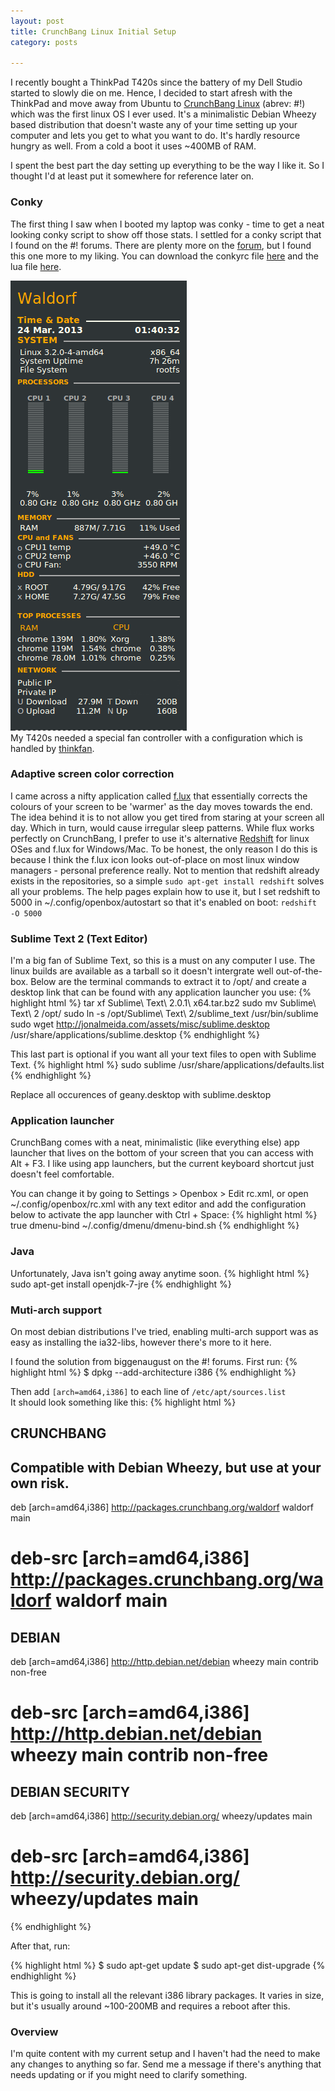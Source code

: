 ```yaml
---
layout: post
title: CrunchBang Linux Initial Setup
category: posts

---
```


I recently bought a ThinkPad T420s since the battery of my Dell Studio started to slowly die on me. Hence, I decided to start afresh with the ThinkPad and move away from Ubuntu to [CrunchBang Linux][crunch] (abrev: #!) which was the first linux OS I ever used.  It's a minimalistic Debian Wheezy based distribution that doesn't waste any of your time setting up your computer and lets you get to what you want to do.
It's hardly resource hungry as well. From a cold a boot it uses ~400MB of RAM.

I spent the best part the day setting up everything to be the way I like it. So I thought I'd at least put it somewhere for reference later on.

### Conky
The first thing I saw when I booted my laptop was conky - time to get a neat looking conky script to show off those stats. I settled for a conky script that I found on the #! forums. There are plenty more on the [forum][conky], but I found this one more to my liking. You can download the conkyrc file [here][conkyrc] and the lua file [here][lua].

![alt text][conky_screenshot]<br>
My T420s needed a special fan controller with a configuration which is handled by [thinkfan][thinkfan].

### Adaptive screen color correction
I came across a nifty application called [f.lux][f.lux] that essentially corrects the colours of your screen to be 'warmer' as the day moves towards the end. The idea behind it is to not allow you get tired from staring at your screen all day. Which in turn, would cause irregular sleep patterns. While flux works perfectly on CrunchBang, I prefer to use it's alternative [Redshift][redshift] for linux OSes and f.lux for Windows/Mac. To be honest, the only reason I do this is because I think the f.lux icon looks out-of-place on most linux window managers - personal preference really. Not to mention that redshift already exists in the repositories, so a simple `sudo apt-get install redshift` solves all your problems. The help pages explain how to use it, but I set redshift to 5000 in ~/.config/openbox/autostart so that it's enabled on boot: `redshift -O 5000`

### Sublime Text 2 (Text Editor)
I'm a big fan of Sublime Text, so this is a must on any computer I use. The linux builds are available as a tarball so it doesn't intergrate well out-of-the-box. Below are the terminal commands to extract it to /opt/ and create a desktop link that can be found with any application launcher you use:
{% highlight html %}
tar xf Sublime\ Text\ 2.0.1\ x64.tar.bz2
sudo mv Sublime\ Text\ 2 /opt/
sudo ln -s /opt/Sublime\ Text\ 2/sublime_text /usr/bin/sublime
sudo wget http://jonalmeida.com/assets/misc/sublime.desktop /usr/share/applications/sublime.desktop
{% endhighlight %}<br>

This last part is optional if you want all your text files to open with Sublime Text.
{% highlight html %}
sudo sublime /usr/share/applications/defaults.list
{% endhighlight %}<br>

Replace all occurences of geany.desktop with sublime.desktop

### Application launcher
CrunchBang comes with a neat, minimalistic (like everything else) app launcher that lives on the bottom of your screen that you can access with Alt + F3. I like using app launchers, but the current keyboard shortcut just doesn't feel comfortable.

You can change it by going to Settings > Openbox > Edit rc.xml, or open ~/.config/openbox/rc.xml with any text editor and add the configuration below to activate the app launcher with Ctrl + Space:
{% highlight html %}
    <keybind key="C-space">
      <action name="Execute">
        <startupnotify>
          <enabled>true</enabled>
          <name>dmenu-bind</name>
        </startupnotify>
        <command>~/.config/dmenu/dmenu-bind.sh</command>
      </action>
    </keybind>
{% endhighlight %}<br>

### Java
Unfortunately, Java isn't going away anytime soon.
{% highlight html %}
sudo apt-get install openjdk-7-jre
{% endhighlight %}<br>

### Muti-arch support
On most debian distributions I've tried, enabling multi-arch support was as easy as installing the ia32-libs, however there's more to it here.

I found the solution from biggenaugust on the #! forums. First run:
{% highlight html %}
$ dpkg --add-architecture i386
{% endhighlight %}<br>

Then add `[arch=amd64,i386]` to each line of `/etc/apt/sources.list`<br>
It should look something like this:
{% highlight html %}
## CRUNCHBANG
## Compatible with Debian Wheezy, but use at your own risk.
deb [arch=amd64,i386] http://packages.crunchbang.org/waldorf waldorf main
# deb-src [arch=amd64,i386] http://packages.crunchbang.org/waldorf waldorf main

## DEBIAN
deb [arch=amd64,i386] http://http.debian.net/debian wheezy main contrib non-free
# deb-src [arch=amd64,i386] http://http.debian.net/debian wheezy main contrib non-free

## DEBIAN SECURITY
deb [arch=amd64,i386] http://security.debian.org/ wheezy/updates main
# deb-src [arch=amd64,i386] http://security.debian.org/ wheezy/updates main

{% endhighlight %}<br>

After that, run:

{% highlight html %}
$ sudo apt-get update
$ sudo apt-get dist-upgrade
{% endhighlight %}<br>

This is going to install all the relevant i386 library packages. It varies in size, but it's usually around ~100-200MB and requires a reboot after this.

### Overview
I'm quite content with my current setup and I haven't had the need to make any changes to anything so far. Send me a message if there's anything that needs updating or if you might need to clarify something.


[crunch]: http://crunchbang.org
[conky]: http://crunchbang.org/forums/viewtopic.php?pid=556
[conkyrc]: /assets/code/conkyrc
[lua]: /assets/code/conky_lua.lua
[conky_screenshot]: /images/20130324/conky.png
[thinkfan]: http://thinkfan.sourceforge.net
[f.lux]: http://stereopsis.com/flux
[redshift]: http://jonls.dk/redshift